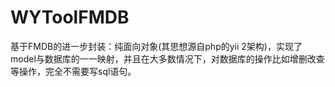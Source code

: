 # WYToolFMDB
基于FMDB的进一步封装：纯面向对象(其思想源自php的yii 2架构)，实现了model与数据库的一一映射，并且在大多数情况下，对数据库的操作比如增删改查等操作，完全不需要写sql语句。
